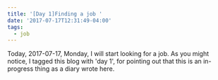 ```yaml
---
title: '[Day 1]Finding a job '
date: '2017-07-17T12:31:49-04:00'
tags:
  - job
---
```

Today, 2017-07-17, Monday, I will start looking for a job. As you might notice, I tagged this blog with 'day 1', for pointing out that this is an in-progress thing as a diary wrote here. 


